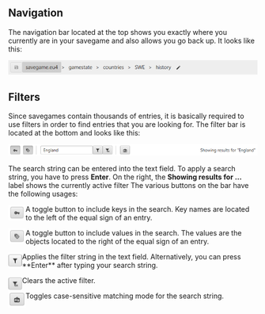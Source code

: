 
## Navigation

The navigation bar located at the top shows you exactly
where you currently are in your savegame and also allows you go back up.
It looks like this:

![Nav-Bar](docs/nav-bar.png)



## Filters

Since savegames contain thousands of entries, it is basically required
to use filters in order to find entries that you are looking for.
The filter bar is located at the bottom and looks like this:

![Filter](docs/filter-bar.png)

The search string can be entered into the text field.
To apply a search string, you have to press **Enter**.
On the right, the **Showing results for ...** label shows the currently active filter
The various buttons on the bar have the following usages:

<p>
<img align="left" src="docs/key.png" width=35/>
A toggle button to include keys in the search.
Key names are located to the left of the equal sign of an entry.
</p>

<p>
<img align="left" src="docs/value.png" width=35/>
A toggle button to include values in the search.
The values are the objects located to the right of the equal sign of an entry.
</p>

</p>
<img align="left" src="docs/filter.png" width=28/>
Applies the filter string in the text field.
Alternatively, you can press **Enter** after typing your search string.
</p>

</p>
<img align="left" src="docs/clear.png" width=28/>
Clears the active filter.
</p>

</p>
<img align="left" src="docs/case.png" width=35/>
Toggles case-sensitive matching mode for the search string.
</p>